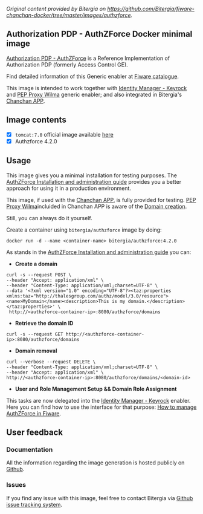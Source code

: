 *Original content provided by Bitergia on https://github.com/Bitergia/fiware-chanchan-docker/tree/master/images/authzforce.*

## Authorization PDP - AuthZForce Docker minimal image

[Authorization PDP - AuthZForce](http://catalogue.fiware.org/enablers/authorization-pdp-authzforce) is a Reference Implementation of Authorization PDP (formerly Access Control GE).

Find detailed information of this Generic enabler at [Fiware catalogue](http://catalogue.fiware.org/enablers/authorization-pdp-authzforce).

This image is intended to work together with [Identity Manager - Keyrock](http://catalogue.fiware.org/enablers/identity-management-keyrock) and [PEP Proxy Wilma](http://catalogue.fiware.org/enablers/pep-proxy-wilma) generic enabler; and also integrated in Bitergia's [Chanchan APP](https://github.com/Bitergia/fiware-chanchan).

## Image contents

- [x] `tomcat:7.0` official image available [here](https://hub.docker.com/_/tomcat/)
- [x] Authzforce 4.2.0

## Usage

This image gives you a minimal installation for testing purposes. The [AuthZForce Installation and administration guide](https://forge.fiware.org/plugins/mediawiki/wiki/fiware/index.php/Authorization_PDP_-_AuthZForce_-_Installation_and_Administration_Guide_%28R4.2.0%29#Appendix) provides you a better approach for using it in a production environment.

This image, if used with the [Chanchan APP](https://github.com/Bitergia/fiware-chanchan), is fully provided for testing. [PEP Proxy Wilma](http://catalogue.fiware.org/enablers/pep-proxy-wilma)incluided in Chanchan APP is aware of the [Domain creation](https://forge.fiware.org/plugins/mediawiki/wiki/fiware/index.php/Authorization_PDP_-_AuthZForce_-_Installation_and_Administration_Guide_%28R4.2.0%29#Domain_Creation). 

Still, you can always do it yourself. 

Create a container using `bitergia/authzforce` image by doing:

```
docker run -d --name <container-name> bitergia/authzforce:4.2.0
```

As stands in the [AuthZForce Installation and administration guide](https://forge.fiware.org/plugins/mediawiki/wiki/fiware/index.php/Authorization_PDP_-_AuthZForce_-_Installation_and_Administration_Guide_%28R4.2.0%29#Policy_Domain_Administation) you can:

* **Create a domain**

```
curl -s --request POST \
--header "Accept: application/xml" \
--header "Content-Type: application/xml;charset=UTF-8" \
--data '<?xml version="1.0" encoding="UTF-8"?><taz:properties xmlns:taz="http://thalesgroup.com/authz/model/3.0/resource"><name>MyDomain</name><description>This is my domain.</description></taz:properties>' \
 http://<authzforce-container-ip>:8080/authzforce/domains
```

* **Retrieve the domain ID**

```
curl -s --request GET http://<authzforce-container-ip>:8080/authzforce/domains
```

* **Domain removal**

```
curl --verbose --request DELETE \
--header "Content-Type: application/xml;charset=UTF-8" \
--header "Accept: application/xml" \
http://<authzforce-container-ip>:8080/authzforce/domains/<domain-id>
```

* **User and Role Management Setup && Domain Role Assignment**

This tasks are now delegated into the [Identity Manager - Keyrock](http://catalogue.fiware.org/enablers/identity-management-keyrock) enabler. Here you can find how to use the interface for that purpose: [How to manage AuthZForce in Fiware](https://www.fiware.org/devguides/handling-authorization-and-access-control-to-apis/how-to-manage-access-control-in-fiware/).

## User feedback

### Documentation

All the information regarding the image generation is hosted publicly on [Github](https://github.com/Bitergia/fiware-chanchan-docker/tree/master/images/authzforce).

### Issues

If you find any issue with this image, feel free to contact Bitergia via [Github issue tracking system](https://github.com/Bitergia/fiware-chanchan-docker/issues).
